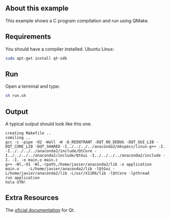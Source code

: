 ## About this example

This example shows a C program compilation and run using QMake.

## Requirements

You should have a compiler installed. Ubuntu Linux:

```bash
sudo apt-get install qt-sdk
```

## Run

Open a terminal and type:

```bash
sh run.sh
```


## Output

A typical output should look like this one. 

```
creating Makefile ..
comiling ..
gcc -c -pipe -O2 -Wall -W -D_REENTRANT -DQT_NO_DEBUG -DQT_GUI_LIB -DQT_CORE_LIB -DQT_SHARED -I../../../../anaconda2/mkspecs/linux-g++ -I. -I../../../../anaconda2/include/QtCore -I../../../../anaconda2/include/QtGui -I../../../../anaconda2/include -I. -I. -o main.o main.c
g++ -Wl,-O1 -Wl,-rpath,/home/javier/anaconda2/lib -o application main.o    -L/home/javier/anaconda2/lib -lQtGui -L/home/javier/anaconda2/lib -L/usr/X11R6/lib -lQtCore -lpthread 
run application
hola UTN!
```

## Extra Resources

The [oficial documentation](https://www.qt.io) for Qt.
